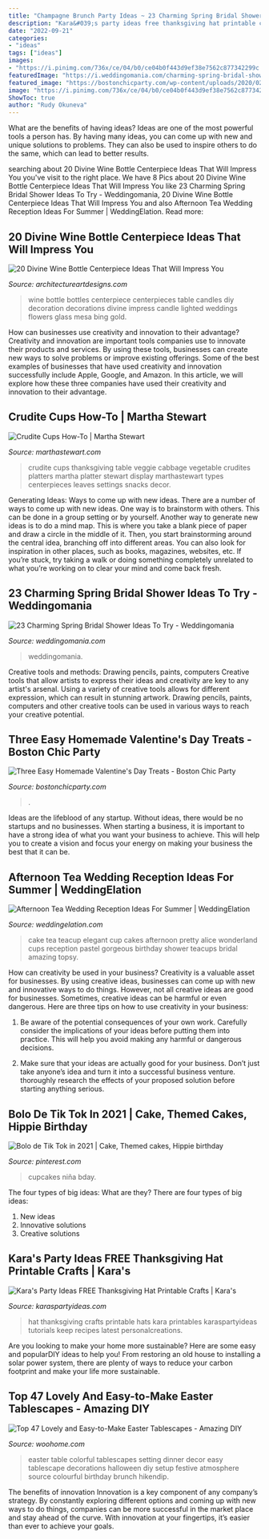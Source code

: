 ```yaml
---
title: "Champagne Brunch Party Ideas ~ 23 Charming Spring Bridal Shower Ideas To Try"
description: "Kara&#039;s party ideas free thanksgiving hat printable crafts"
date: "2022-09-21"
categories:
- "ideas"
tags: ["ideas"]
images:
- "https://i.pinimg.com/736x/ce/04/b0/ce04b0f443d9ef38e7562c877342299c.jpg"
featuredImage: "https://i.weddingomania.com/charming-spring-bridal-shower-ideas-to-try-22-500x750.jpg"
featured_image: "https://bostonchicparty.com/wp-content/uploads/2020/02/Easy-Homemade-Valentines-Day-Treats-Chocolate-Covered-Pretzels-Pretzel-MM-bites-Valentines-Day-Popcorn-Mix-11.jpg"
image: "https://i.pinimg.com/736x/ce/04/b0/ce04b0f443d9ef38e7562c877342299c.jpg"
ShowToc: true
author: "Rudy Okuneva"
---
```



What are the benefits of having ideas?
Ideas are one of the most powerful tools a person has. By having many ideas, you can come up with new and unique solutions to problems. They can also be used to inspire others to do the same, which can lead to better results.

	

		
searching about 20 Divine Wine Bottle Centerpiece Ideas That Will Impress You you've visit to the right place. We have 8 Pics about 20 Divine Wine Bottle Centerpiece Ideas That Will Impress You like 23 Charming Spring Bridal Shower Ideas To Try - Weddingomania, 20 Divine Wine Bottle Centerpiece Ideas That Will Impress You and also Afternoon Tea Wedding Reception Ideas For Summer | WeddingElation. Read more:
		
    
## 20 Divine Wine Bottle Centerpiece Ideas That Will Impress You

<img loading=lazy src="http://www.architectureartdesigns.com/wp-content/uploads/2016/10/15-16.jpg" onerror="this.onerror=null;this.src='https://tse1.mm.bing.net/th?id=OIP.utBeeyj7vqscFmR-RafduwHaJ4&amp;pid=15.1';" alt="20 Divine Wine Bottle Centerpiece Ideas That Will Impress You">

_Source: architectureartdesigns.com_

>wine bottle bottles centerpiece centerpieces table candles diy decoration decorations divine impress candle lighted weddings flowers glass mesa bing gold. 

	

How can businesses use creativity and innovation to their advantage?
Creativity and innovation are important tools companies use to innovate their products and services. By using these tools, businesses can create new ways to solve problems or improve existing offerings. Some of the best examples of businesses that have used creativity and innovation successfully include Apple, Google, and Amazon. In this article, we will explore how these three companies have used their creativity and innovation to their advantage.

    
## Crudite Cups How-To | Martha Stewart

<img loading=lazy src="https://assets.marthastewart.com/styles/wmax-1500/d45/vegetable-thanksgiving-crudite-cups-mld106974/vegetable-thanksgiving-crudite-cups-mld106974_sq.jpg?itok=EAoSF1yy" onerror="this.onerror=null;this.src='https://tse3.mm.bing.net/th?id=OIP.6NIco_1ajLgUvU2gFH0i2QHaHa&amp;pid=15.1';" alt="Crudite Cups How-To | Martha Stewart">

_Source: marthastewart.com_

>crudite cups thanksgiving table veggie cabbage vegetable crudites platters martha platter stewart display marthastewart types centerpieces leaves settings snacks decor. 

	

Generating Ideas: Ways to come up with new ideas.
There are a number of ways to come up with new ideas. One way is to brainstorm with others. This can be done in a group setting or by yourself. Another way to generate new ideas is to do a mind map. This is where you take a blank piece of paper and draw a circle in the middle of it. Then, you start brainstorming around the central idea, branching off into different areas. You can also look for inspiration in other places, such as books, magazines, websites, etc. If you’re stuck, try taking a walk or doing something completely unrelated to what you’re working on to clear your mind and come back fresh.

    
## 23 Charming Spring Bridal Shower Ideas To Try - Weddingomania

<img loading=lazy src="https://i.weddingomania.com/charming-spring-bridal-shower-ideas-to-try-22-500x750.jpg" onerror="this.onerror=null;this.src='https://tse4.mm.bing.net/th?id=OIP.4el1F826dswNhdVquJEZmgHaLH&amp;pid=15.1';" alt="23 Charming Spring Bridal Shower Ideas To Try - Weddingomania">

_Source: weddingomania.com_

>weddingomania. 

	

Creative tools and methods: Drawing pencils, paints, computers
Creative tools that allow artists to express their ideas and creativity are key to any artist's arsenal. Using a variety of creative tools allows for different expression, which can result in stunning artwork. Drawing pencils, paints, computers and other creative tools can be used in various ways to reach your creative potential.

    
## Three Easy Homemade Valentine&#039;s Day Treats - Boston Chic Party

<img loading=lazy src="https://bostonchicparty.com/wp-content/uploads/2020/02/Easy-Homemade-Valentines-Day-Treats-Chocolate-Covered-Pretzels-Pretzel-MM-bites-Valentines-Day-Popcorn-Mix-11.jpg" onerror="this.onerror=null;this.src='https://tse1.mm.bing.net/th?id=OIP.Mi8KAxOHJj5DGJBcwCCy3wHaLH&amp;pid=15.1';" alt="Three Easy Homemade Valentine&#039;s Day Treats - Boston Chic Party">

_Source: bostonchicparty.com_

>. 

	

Ideas are the lifeblood of any startup. Without ideas, there would be no startups and no businesses. When starting a business, it is important to have a strong idea of what you want your business to achieve. This will help you to create a vision and focus your energy on making your business the best that it can be.

    
## Afternoon Tea Wedding Reception Ideas For Summer | WeddingElation

<img loading=lazy src="https://www.weddingelation.com/wp-content/uploads/2016/03/afternoon-tea.jpg" onerror="this.onerror=null;this.src='https://tse1.mm.bing.net/th?id=OIP.39O2LZn0f0VbQfIc1HLh3gHaLI&amp;pid=15.1';" alt="Afternoon Tea Wedding Reception Ideas For Summer | WeddingElation">

_Source: weddingelation.com_

>cake tea teacup elegant cup cakes afternoon pretty alice wonderland cups reception pastel gorgeous birthday shower teacups bridal amazing topsy. 

	

How can creativity be used in your business?
Creativity is a valuable asset for businesses. By using creative ideas, businesses can come up with new and innovative ways to do things. However, not all creative ideas are good for businesses. Sometimes, creative ideas can be harmful or even dangerous. Here are three tips on how to use creativity in your business: 
1) Be aware of the potential consequences of your own work. Carefully consider the implications of your ideas before putting them into practice. This will help you avoid making any harmful or dangerous decisions. 

2) Make sure that your ideas are actually good for your business. Don’t just take anyone’s idea and turn it into a successful business venture. thoroughly research the effects of your proposed solution before starting anything serious.

    
## Bolo De Tik Tok In 2021 | Cake, Themed Cakes, Hippie Birthday

<img loading=lazy src="https://i.pinimg.com/736x/ce/04/b0/ce04b0f443d9ef38e7562c877342299c.jpg" onerror="this.onerror=null;this.src='https://tse1.mm.bing.net/th?id=OIP.GkU6A-KKRZDRYGZRDwNzxgHaJX&amp;pid=15.1';" alt="Bolo de Tik Tok in 2021 | Cake, Themed cakes, Hippie birthday">

_Source: pinterest.com_

>cupcakes niña bday. 

	

The four types of big ideas: What are they?
There are four types of big ideas: 
1. New ideas 
2. Innovative solutions 
3. Creative solutions 

    
## Kara&#039;s Party Ideas FREE Thanksgiving Hat Printable Crafts | Kara&#039;s

<img loading=lazy src="https://karaspartyideas.com/wp-content/uploads/2017/11/FREE-Thanksgiving-Hat-Printable-Crafts-via-Karas-Party-Ideas-KarasPartyIdeas.com6_.jpg" onerror="this.onerror=null;this.src='https://tse1.mm.bing.net/th?id=OIP.mbPIWG4laZM0ZL4mteQ72gHaE8&amp;pid=15.1';" alt="Kara&#039;s Party Ideas FREE Thanksgiving Hat Printable Crafts | Kara&#039;s">

_Source: karaspartyideas.com_

>hat thanksgiving crafts printable hats kara printables karaspartyideas tutorials keep recipes latest personalcreations. 

	

Are you looking to make your home more sustainable? Here are some easy and popularDIY ideas to help you! From restoring an old house to installing a solar power system, there are plenty of ways to reduce your carbon footprint and make your life more sustainable.

    
## Top 47 Lovely And Easy-to-Make Easter Tablescapes - Amazing DIY

<img loading=lazy src="http://www.woohome.com/wp-content/uploads/2016/02/tablescapes-for-easter-42.jpg" onerror="this.onerror=null;this.src='https://tse1.mm.bing.net/th?id=OIP.kGzITJyjwQ2k9xbQ_LqUgAHaLH&amp;pid=15.1';" alt="Top 47 Lovely and Easy-to-Make Easter Tablescapes - Amazing DIY">

_Source: woohome.com_

>easter table colorful tablescapes setting dinner decor easy tablescape decorations halloween diy setup festive atmosphere source colourful birthday brunch hikendip. 

	

The benefits of innovation
Innovation is a key component of any company’s strategy. By constantly exploring different options and coming up with new ways to do things, companies can be more successful in the market place and stay ahead of the curve. With innovation at your fingertips, it’s easier than ever to achieve your goals.

